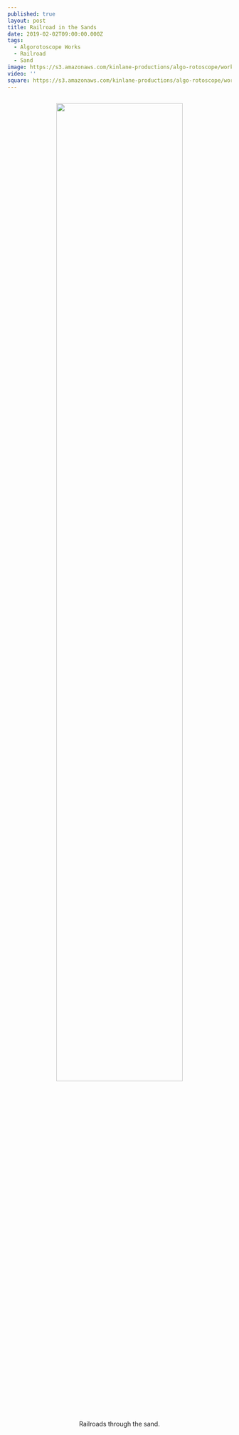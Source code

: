```yaml
---
published: true
layout: post
title: Railroad in the Sands
date: 2019-02-02T09:00:00.000Z
tags:
  - Algorotoscope Works
  - Railroad
  - Sand
image: https://s3.amazonaws.com/kinlane-productions/algo-rotoscope/working/railroad-in-sands.jpg
video: ''
square: https://s3.amazonaws.com/kinlane-productions/algo-rotoscope/working/railroad-in-sands-square.jpg
---
```

<p align="center"><img src="{{ page.image }}" width="75%" style="padding: 15px;" /></p>
<center>Railroads through the sand.</center>
